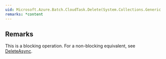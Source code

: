 ```yaml
---  
uid: Microsoft.Azure.Batch.CloudTask.Delete(System.Collections.Generic.IEnumerable{Microsoft.Azure.Batch.BatchClientBehavior})  
remarks: *content  
---  
```

  
## Remarks  
 This is a blocking operation. For a non-blocking equivalent, see [DeleteAsync](assetId:///M:Microsoft.Azure.Batch.CloudTask.DeleteAsync(System.Collections.Generic.IEnumerable{Microsoft.Azure.Batch.BatchClientBehavior},System.Threading.CancellationToken)?qualifyHint=False&autoUpgrade=True).